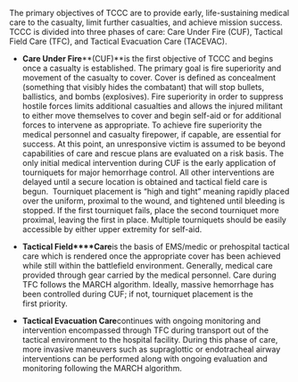 The primary objectives of TCCC are to provide early, life-sustaining medical care to the casualty, limit further casualties, and achieve mission success. TCCC is divided into three phases of care: Care Under Fire (CUF), Tactical Field Care (TFC), and Tactical Evacuation Care (TACEVAC).

- **Care Under Fire****(CUF)**is the first objective of TCCC and begins once a casualty is established. The primary goal is fire superiority and movement of the casualty to cover. Cover is defined as concealment (something that visibly hides the combatant) that will stop bullets, ballistics, and bombs (explosives). Fire superiority in order to suppress hostile forces limits additional casualties and allows the injured militant to either move themselves to cover and begin self-aid or for additional forces to intervene as appropriate. To achieve fire superiority the medical personnel and casualty firepower, if capable, are essential for success. At this point, an unresponsive victim is assumed to be beyond capabilities of care and rescue plans are evaluated on a risk basis. The only initial medical intervention during CUF is the early application of tourniquets for major hemorrhage control. All other interventions are delayed until a secure location is obtained and tactical field care is begun.  Tourniquet placement is “high and tight” meaning rapidly placed over the uniform, proximal to the wound, and tightened until bleeding is stopped. If the first tourniquet fails, place the second tourniquet more proximal, leaving the first in place. Multiple tourniquets should be easily accessible by either upper extremity for self-aid.

- **Tactical Field****Care**is the basis of EMS/medic or prehospital tactical care which is rendered once the appropriate cover has been achieved while still within the battlefield environment. Generally, medical care provided through gear carried by the medical personnel. Care during TFC follows the MARCH algorithm. Ideally, massive hemorrhage has been controlled during CUF; if not, tourniquet placement is the first priority.

- **Tactical Evacuation Care**continues with ongoing monitoring and intervention encompassed through TFC during transport out of the tactical environment to the hospital facility. During this phase of care, more invasive maneuvers such as supraglottic or endotracheal airway interventions can be performed along with ongoing evaluation and monitoring following the MARCH algorithm.